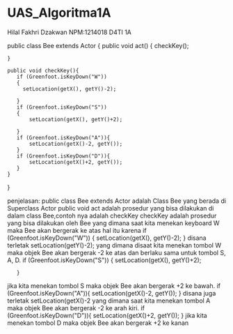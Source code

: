 # UAS_Algoritma1A
Hilal Fakhri Dzakwan
NPM:1214018
D4TI 1A

public class Bee extends Actor
{
public void act()
    {
         checkKey();
         
    }
    
    public void checkKey(){
       if (Greenfoot.isKeyDown("W"))
       {
         setLocation(getX(), getY()-2);
          
       }
       if (Greenfoot.isKeyDown("S"))
       {
           setLocation(getX(), getY()+2);
        
       }  
       if (Greenfoot.isKeyDown("A")){
           setLocation(getX()-2, getY());
       }
       if (Greenfoot.isKeyDown("D")){
           setLocation(getX()+2, getY());
       }
    }
}    
    
penjelasan:
public class Bee extends Actor adalah Class Bee yang berada di Superclass Actor
public void act adalah prosedur yang bisa dilakukan di dalam class Bee,contoh nya adalah checkKey
checkKey adalah prosedur yang bisa dilakukan oleh Bee yang dimana saat kita menekan keyboard W maka Bee akan bergerak ke atas hal itu karena
  if (Greenfoot.isKeyDown("W"))
       {
         setLocation(getX(), getY()-2);
       }
 disana terletak setLocation(getY()-2); yang dimana disaat kita menekan tombol W maka objek Bee akan bergerak -2 ke atas
 dan berlaku sama untuk tombol S, A, D.
 if (Greenfoot.isKeyDown("S"))
       {
           setLocation(getX(), getY()+2);
        
       }  
 jika kita menekan tombol S maka objek Bee akan bergerak +2 ke bawah.
 if (Greenfoot.isKeyDown("A")){
           setLocation(getX()-2, getY());
       }
 disana juga terletak setLocation(getX()-2 yang dimana saat kita menekan tombol A maka objek Bee akan bergerak -2 ke arah kiri.
 if (Greenfoot.isKeyDown("D")){
           setLocation(getX()+2, getY());
       }
 jika kita menekan tombol D maka objek Bee akan bergerak +2 ke kanan
